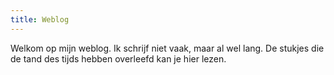 ```yaml
---
title: Weblog
---
```


Welkom op mijn weblog. Ik schrijf niet vaak, maar al wel lang. De stukjes die de tand des tijds hebben overleefd kan je hier lezen.
